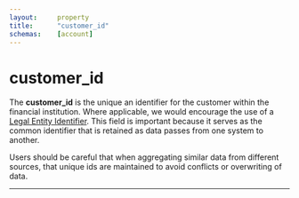 ```yaml
---
layout:		property
title:		"customer_id"
schemas:	[account]
---
```


# customer_id
The **customer_id** is the unique an identifier for the customer within the financial institution. Where applicable, we would encourage the use of a [Legal Entity Identifier][lei]. This field is important because it serves as the common identifier that is retained as data passes from one system to another.

Users should be careful that when aggregating similar data from different sources, that unique ids are maintained to avoid conflicts or overwriting of data.

---
[lei]: https://www.gleif.org/